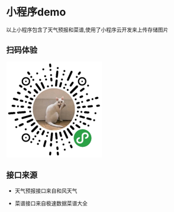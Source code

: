# 小程序demo

以上小程序包含了天气预报和菜谱,使用了小程序云开发来上传存储图片

## 扫码体验
![图片](https://raw.githubusercontent.com/DFairy/assistantMini/master/img/code.jpg)


## 接口来源
* 天气预报接口来自和风天气

* 菜谱接口来自极速数据菜谱大全





